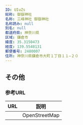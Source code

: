 ```yaml
---
ID: UIuZs
総称: 御嶽神社
名称: 三峰神社 御嶽神社
名称読み: null
別名: null
都道府県: 神奈川県
区域: 鎌倉市
緯度: 35.3150473
経度: 139.5548131
郵便番号: 2480007
住所: 神奈川県鎌倉市大町１丁目１１−２０
---
```


## その他

### 参考URL

| URL | 説明          |
| --- | ------------- |
|     | OpenStreetMap |
